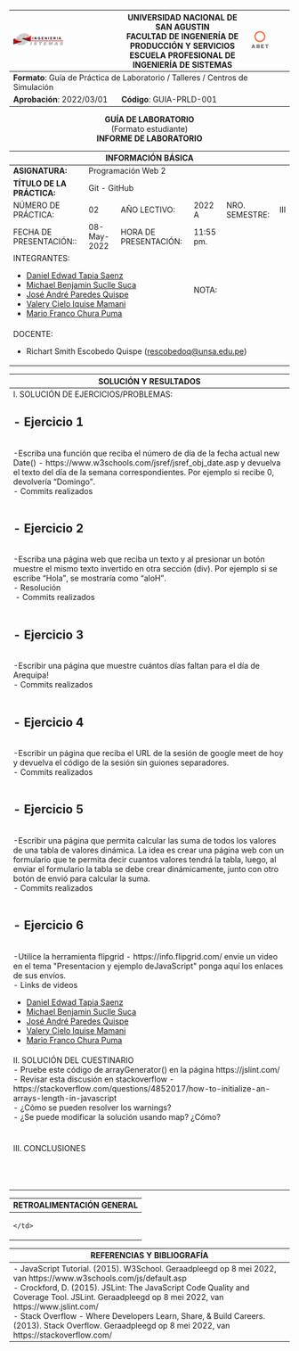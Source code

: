 <div align="center">
<table>
    <theader>
        <tr>
            <td><img src="https://github.com/rescobedoq/pw2/blob/main/epis.png?raw=true" alt="EPIS" style="width:50%; height:auto"/></td>
            <th>
                <span style="font-weight:bold;">UNIVERSIDAD NACIONAL DE SAN AGUSTIN</span><br />
                <span style="font-weight:bold;">FACULTAD DE INGENIERÍA DE PRODUCCIÓN Y SERVICIOS</span><br />
                <span style="font-weight:bold;">ESCUELA PROFESIONAL DE INGENIERÍA DE SISTEMAS</span>
            </th>
            <td><img src="https://github.com/rescobedoq/pw2/blob/main/abet.png?raw=true" alt="ABET" style="width:50%; height:auto"/></td>
        </tr>
    </theader>
    <tbody>
        <tr><td colspan="3"><span style="font-weight:bold;">Formato</span>: Guía de Práctica de Laboratorio / Talleres / Centros de Simulación</td></tr>
        <tr><td><span style="font-weight:bold;">Aprobación</span>:  2022/03/01</td><td colspan="2"><span style="font-weight:bold;">Código</span>: GUIA-PRLD-001</td></tr>
    </tbody>
</table>
</div>

<div align="center">
<span style="font-weight:bold;" colspan="6">GUÍA DE LABORATORIO</span><br />
<span>(Formato estudiante)</span>
</div>
<div align="center">
	<span style="font-weight:bold;">INFORME DE LABORATORIO</span>

<table>
		<theader>
			<tr><th colspan="6">INFORMACIÓN BÁSICA</th></tr>
		</theader>
		<tbody>
			<tr>
				<td><span style="font-weight:bold;">ASIGNATURA:</span></td>
				<td colspan="5">Programación Web 2</td>
			</tr>
			<tr>
				<td><span style="font-weight:bold;">TÍTULO DE LA PRÁCTICA:<span></td>
				<td colspan="5">Git - GitHub</td>
			</tr>
			<tr>
				<td>NÚMERO DE PRÁCTICA:</td>
				<td>02</td><td>AÑO LECTIVO:</td>
				<td>2022 A</td>
				<td>NRO. SEMESTRE:</td>
				<td>III</td>
			</tr>
			<tr>
				<td>FECHA DE PRESENTACIÓN::</td>
				<td>08-May-2022</td>
				<td>HORA DE PRESENTACIÓN:</td>
				<td> 11:55 pm.</td>
			</tr>
			<tr>
				<td colspan="3">INTEGRANTES:
					<ul>
					<li><a href="https://github.com/Daunsa">Daniel Edwad Tapia Saenz</a></li>
					<li><a href="https://github.com/timysuclle3">Michael Benjamin Suclle Suca</a></li>
					<li><a href="https://github.com/Jerbo03">José André Paredes Quispe</a></li>
				  	<li><a href="https://github.com/Icielo23">Valery Cielo Iquise Mamani</a></li>
					<li><a href="https://github.com/Mario-Chura">Mario Franco Chura Puma</a></li>
					</ul>
				</td>
				<td colspan="">NOTA:</td>
				<td></td>
			</tr>
			<tr>
				<td colspan="6">DOCENTE:
					<ul>
					<li>Richart Smith Escobedo Quispe (<a href="rescobedoq@unsa.edu.pe">rescobedoq@unsa.edu.pe</a>)</li>
					</ul>
				</td>
			</tr>
		</tdbody>
</table>
</div>

<div align="center">
<table>
<theader>
<tr><th colspan="6">SOLUCIÓN Y RESULTADOS</th></tr>
</theader>
<tbody>
<tr><td>I. SOLUCIÓN DE EJERCICIOS/PROBLEMAS:<br>
<h2>- Ejercicio 1</h2><br>
-Escriba una función que reciba el número de día de la fecha actual new Date() - https://www.w3schools.com/jsref/jsref_obj_date.asp  y devuelva el texto del día de la semana correspondientes. Por ejemplo si recibe 0, devolvería “Domingo”.</a><br>
- Commits realizados<br>	
	<img src="" alt="">
<h2>- Ejercicio 2</h2><br>
-Escriba una página web que reciba un texto y al presionar un botón muestre el mismo texto invertido en otra sección (div). Por ejemplo si se escribe “Hola”, se mostraría como “aloH”.</a><br>
- Resolución<br>	
	<img src="https://i.ibb.co/Bc03gHp/Ejer2.jpg" alt="">
- Commits realizados<br>	
	<img src="https://i.ibb.co/nRSgpS3/coonmit.jpg" alt="">
<h2>- Ejercicio 3</h2><br>
-Escribir una página que muestre cuántos días faltan para el día de Arequipa!</a><br>
- Commits realizados<br>	
	<img src="" alt="">
<h2>- Ejercicio 4</h2><br>
-Escribir un página que reciba el URL de la sesión de google meet de hoy y devuelva el código de la sesión sin guiones separadores.</a><br>
- Commits realizados<br>	
	<img src="" alt="">
<h2>- Ejercicio 5</h2><br>
-Escribir una página que permita calcular las suma de todos los valores de una tabla de valores dinámica. La idea es crear una página web con un formulario que te permita decir cuantos valores tendrá la tabla, luego, al enviar el formulario la tabla se debe crear dinámicamente, junto con otro botón de envió para calcular la suma.</a><br>
- Commits realizados<br>	
	<img src="" alt="">
<h2>- Ejercicio 6</h2><br>
-Utilice la herramienta flipgrid - https://info.flipgrid.com/ envie un video en el tema "Presentacion y ejemplo deJavaScript" ponga aquí los enlaces de sus envíos.</a><br>
- Links de videos<br>
<ul>
	<li><a href="">Daniel Edwad Tapia Saenz</a></li>
	<li><a href="">Michael Benjamin Suclle Suca</a></li>
	<li><a href="">José André Paredes Quispe</a></li>
	<li><a href="https://flipgrid.com/8c99e097">Valery Cielo Iquise Mamani</a></li>
	<li><a href="https://flipgrid.com/3b1c65b2">Mario Franco Chura Puma</a></li>
</ul>
</td></tr>
<tr><td>II. SOLUCIÓN DEL CUESTINARIO<br>
- Pruebe este código de arrayGenerator() en la página https://jslint.com/ <br>
- Revisar esta discusión en stackoverflow - https://stackoverflow.com/questions/4852017/how-to-initialize-an-arrays-length-in-javascript <br>
    - ¿Cómo se pueden resolver los warnings? <br>
    - ¿Se puede modificar la solución usando map? ¿Cómo? <br>
<br><br></td></tr>
<tr><td>III. CONCLUSIONES<br>

<br><br></td></tr>
</tbody>
</table>
</div>

<div align="center">
<table>
<theader>
<tr><th colspan="6">RETROALIMENTACIÓN GENERAL</th></tr>
</theader>
<tbody>
	<td>

	</td>
</tbody>
</table>
</div>

<div align="center">
<table>
<theader>
<tr><th colspan="6">REFERENCIAS Y BIBLIOGRAFÍA</th></tr>
</theader>
<tbody>
	<td>
	- JavaScript Tutorial. (2015). W3School. Geraadpleegd op 8 mei 2022, van https://www.w3schools.com/js/default.asp <br>
	- Crockford, D. (2015). JSLint: The JavaScript Code Quality and Coverage Tool. JSLint. Geraadpleegd op 8 mei 2022, van https://www.jslint.com/ <br>
	- Stack Overflow - Where Developers Learn, Share, & Build Careers. (2013). Stack Overflow. Geraadpleegd op 8 mei 2022, van https://stackoverflow.com/ <br>
	</td>
</tbody>
</table>
</div>
